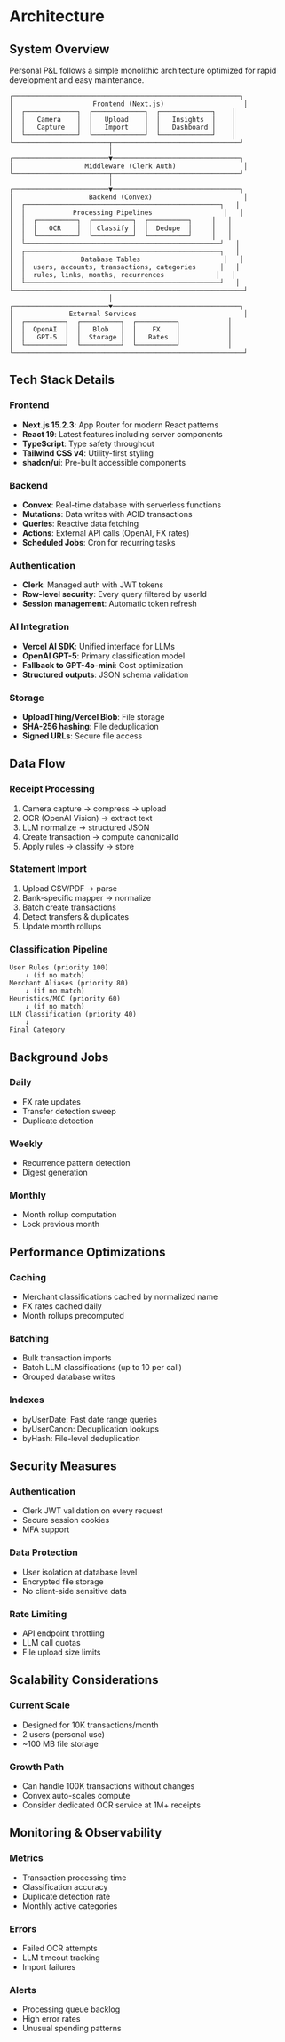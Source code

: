# Architecture

## System Overview

Personal P&L follows a simple monolithic architecture optimized for rapid development and easy maintenance.

```
┌─────────────────────────────────────────────────────────┐
│                    Frontend (Next.js)                    │
│  ┌─────────────┐  ┌─────────────┐  ┌─────────────┐    │
│  │   Camera    │  │   Upload    │  │   Insights  │    │
│  │   Capture   │  │   Import    │  │   Dashboard │    │
│  └─────────────┘  └─────────────┘  └─────────────┘    │
└────────────────────────┬────────────────────────────────┘
                         │
┌────────────────────────▼────────────────────────────────┐
│                  Middleware (Clerk Auth)                 │
└────────────────────────┬────────────────────────────────┘
                         │
┌────────────────────────▼────────────────────────────────┐
│                   Backend (Convex)                       │
│  ┌─────────────────────────────────────────────────┐   │
│  │            Processing Pipelines                  │   │
│  │  ┌──────────┐  ┌──────────┐  ┌──────────┐     │   │
│  │  │   OCR    │  │ Classify │  │  Dedupe  │     │   │
│  │  └──────────┘  └──────────┘  └──────────┘     │   │
│  └─────────────────────────────────────────────────┘   │
│  ┌─────────────────────────────────────────────────┐   │
│  │              Database Tables                     │   │
│  │  users, accounts, transactions, categories      │   │
│  │  rules, links, months, recurrences             │   │
│  └─────────────────────────────────────────────────┘   │
└──────────────────────────────────────────────────────────┘
                         │
┌────────────────────────▼────────────────────────────────┐
│              External Services                           │
│  ┌──────────┐  ┌──────────┐  ┌──────────┐            │
│  │  OpenAI  │  │   Blob   │  │    FX    │            │
│  │   GPT-5  │  │  Storage │  │   Rates  │            │
│  └──────────┘  └──────────┘  └──────────┘            │
└──────────────────────────────────────────────────────────┘
```

## Tech Stack Details

### Frontend
- **Next.js 15.2.3**: App Router for modern React patterns
- **React 19**: Latest features including server components
- **TypeScript**: Type safety throughout
- **Tailwind CSS v4**: Utility-first styling
- **shadcn/ui**: Pre-built accessible components

### Backend
- **Convex**: Real-time database with serverless functions
- **Mutations**: Data writes with ACID transactions
- **Queries**: Reactive data fetching
- **Actions**: External API calls (OpenAI, FX rates)
- **Scheduled Jobs**: Cron for recurring tasks

### Authentication
- **Clerk**: Managed auth with JWT tokens
- **Row-level security**: Every query filtered by userId
- **Session management**: Automatic token refresh

### AI Integration
- **Vercel AI SDK**: Unified interface for LLMs
- **OpenAI GPT-5**: Primary classification model
- **Fallback to GPT-4o-mini**: Cost optimization
- **Structured outputs**: JSON schema validation

### Storage
- **UploadThing/Vercel Blob**: File storage
- **SHA-256 hashing**: File deduplication
- **Signed URLs**: Secure file access

## Data Flow

### Receipt Processing
1. Camera capture → compress → upload
2. OCR (OpenAI Vision) → extract text
3. LLM normalize → structured JSON
4. Create transaction → compute canonicalId
5. Apply rules → classify → store

### Statement Import
1. Upload CSV/PDF → parse
2. Bank-specific mapper → normalize
3. Batch create transactions
4. Detect transfers & duplicates
5. Update month rollups

### Classification Pipeline
```
User Rules (priority 100)
    ↓ (if no match)
Merchant Aliases (priority 80)
    ↓ (if no match)
Heuristics/MCC (priority 60)
    ↓ (if no match)
LLM Classification (priority 40)
    ↓
Final Category
```

## Background Jobs

### Daily
- FX rate updates
- Transfer detection sweep
- Duplicate detection

### Weekly
- Recurrence pattern detection
- Digest generation

### Monthly
- Month rollup computation
- Lock previous month

## Performance Optimizations

### Caching
- Merchant classifications cached by normalized name
- FX rates cached daily
- Month rollups precomputed

### Batching
- Bulk transaction imports
- Batch LLM classifications (up to 10 per call)
- Grouped database writes

### Indexes
- byUserDate: Fast date range queries
- byUserCanon: Deduplication lookups
- byHash: File-level deduplication

## Security Measures

### Authentication
- Clerk JWT validation on every request
- Secure session cookies
- MFA support

### Data Protection
- User isolation at database level
- Encrypted file storage
- No client-side sensitive data

### Rate Limiting
- API endpoint throttling
- LLM call quotas
- File upload size limits

## Scalability Considerations

### Current Scale
- Designed for 10K transactions/month
- 2 users (personal use)
- ~100 MB file storage

### Growth Path
- Can handle 100K transactions without changes
- Convex auto-scales compute
- Consider dedicated OCR service at 1M+ receipts

## Monitoring & Observability

### Metrics
- Transaction processing time
- Classification accuracy
- Duplicate detection rate
- Monthly active categories

### Errors
- Failed OCR attempts
- LLM timeout tracking
- Import failures

### Alerts
- Processing queue backlog
- High error rates
- Unusual spending patterns